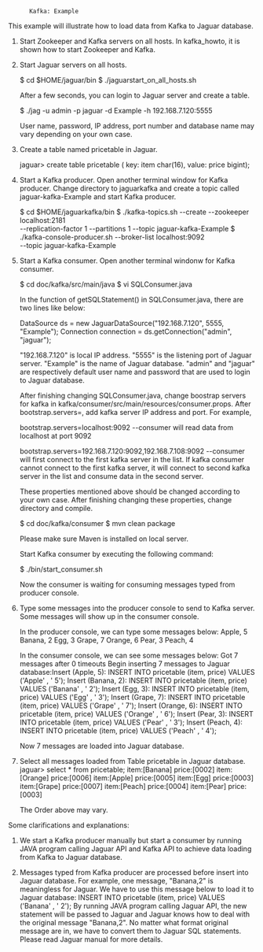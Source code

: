           Kafka: Example
 
This example will illustrate how to load data from Kafka to Jaguar database. 

1. Start Zookeeper and Kafka servers on all hosts. 
   In kafka_howto, it is shown how to start Zookeeper and Kafka.

2. Start Jaguar servers on all hosts.

   $ cd $HOME/jaguar/bin
   $ ./jaguarstart_on_all_hosts.sh

   After a few seconds, you can login to Jaguar server and create a table.
   
   $ ./jag -u admin -p jaguar -d Example -h 192.168.7.120:5555

   User name, password, IP address, port number and database name may vary
   depending on your own case.

3. Create a table named pricetable in Jaguar.

   jaguar> create table pricetable ( key: item char(16), value: price bigint);
   
4. Start a Kafka producer.
   Open another terminal window for Kafka producer. Change directory to 
   jaguarkafka and create a topic called jaguar-kafka-Example and start
    Kafka producer.

   $ cd $HOME/jaguarkafka/bin
   $ ./kafka-topics.sh --create --zookeeper localhost:2181 \
     --replication-factor 1 --partitions 1 --topic jaguar-kafka-Example
   $ ./kafka-console-producer.sh --broker-list localhost:9092 \
     --topic jaguar-kafka-Example

5. Start a Kafka consumer. 
   Open another terminal windonw for Kafka consumer.
   
   $ cd doc/kafka/src/main/java
   $ vi SQLConsumer.java
   
   In the function of getSQLStatement() in SQLConsumer.java, there are two lines
   like below: 
   
   DataSource ds = new JaguarDataSource("192.168.7.120", 5555, "Example");
   Connection connection = ds.getConnection("admin", "jaguar");

   "192.168.7.120" is local IP address.
   "5555" is the listening port of Jaguar server.
   "Example" is the name of Jaguar database.
   "admin" and "jaguar" are respectively default user name and password that are used
   to login to Jaguar database.
   
   After finishing changing SQLConsumer.java, change boostrap servers for kafka in 
   kafka/consumer/src/main/resources/consumer.props.
   After bootstrap.servers=, add kafka server IP address and port.
   For example,

   bootstrap.servers=localhost:9092
   --consumer will read data from localhost at port 9092

   bootstrap.servers=192.168.7.120:9092,192.168.7.108:9092
   --consumer will first connect to the first kafka server in the list.
     If kafka consumer cannot connect to the first kafka server, it will
	 connect to second kafka server in the list and consume data in the
	 second server.

   These properties mentioned above should be changed according to your own case.
   After finishing changing these properties, change directory and compile.

   $ cd doc/kafka/consumer
   $ mvn clean package 
   
   Please make sure Maven is installed on local server.

   Start Kafka consumer by executing the following command:

   $ ./bin/start_consumer.sh

   Now the consumer is waiting for consuming messages typed from producer console.

6. Type some messages into the producer console to send to Kafka server. Some messages
   will show up in the consumer console. 

   In the producer console, we can type some messages below:
   Apple, 5
   Banana, 2
   Egg, 3
   Grape, 7
   Orange, 6
   Pear, 3
   Peach, 4

   In the consumer console, we can see some messages below:
   Got 7 messages after 0 timeouts
   Begin inserting 7 messages to Jaguar database:Insert (Apple,  5):
   INSERT INTO pricetable (item, price) VALUES ('Apple' , ' 5');
   Insert (Banana,  2):
   INSERT INTO pricetable (item, price) VALUES ('Banana' , ' 2');
   Insert (Egg,  3):
   INSERT INTO pricetable (item, price) VALUES ('Egg' , ' 3');
   Insert (Grape,  7):
   INSERT INTO pricetable (item, price) VALUES ('Grape' , ' 7');
   Insert (Orange,  6):
   INSERT INTO pricetable (item, price) VALUES ('Orange' , ' 6');
   Insert (Pear,  3):
   INSERT INTO pricetable (item, price) VALUES ('Pear' , ' 3');
   Insert (Peach,  4):
   INSERT INTO pricetable (item, price) VALUES ('Peach' , ' 4');

   Now 7 messages are loaded into Jaguar database.

7. Select all messages loaded from Table pricetable in Jaguar database.
   jaguar> select * from pricetable;
   item:[Banana] price:[0002] 
   item:[Orange] price:[0006] 
   item:[Apple] price:[0005] 
   item:[Egg] price:[0003] 
   item:[Grape] price:[0007] 
   item:[Peach] price:[0004] 
   item:[Pear] price:[0003] 
   
   The Order above may vary.

Some clarifications and explanations:
1. We start a Kafka producer manually but start a consumer by running JAVA
   program calling Jaguar API and Kafka API to achieve data loading from
   Kafka to Jaguar database.

2. Messages typed from Kafka producer are processed before insert into Jaguar
   database. For example, one message, "Banana,2" is meaningless for Jaguar. 
   We have to use this message below to load it to Jaguar database: 
   INSERT INTO pricetable (item, price) VALUES ('Banana' , ' 2');
   By running JAVA program calling Jaguar API, the new statement will be passed
   to Jaguar and Jaguar knows how to deal with the original message "Banana,2".
   No matter what format original message are in, we have to convert them to 
   Jaguar SQL statements. Please read Jaguar manual for more details.
